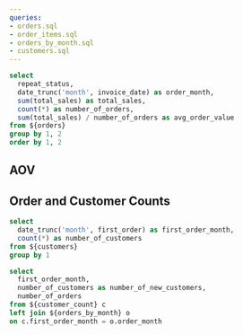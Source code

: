 ```yaml
---
queries:
- orders.sql
- order_items.sql 
- orders_by_month.sql
- customers.sql
---
```


<BarChart
  data={orders_by_month}
  x=order_month
  y=total_sales
  yFmt="$###,###,k"
  title="Monthly Sales"
/>

```sql orders_by_repeat_status
select 
  repeat_status,
  date_trunc('month', invoice_date) as order_month,
  sum(total_sales) as total_sales,
  count(*) as number_of_orders,
  sum(total_sales) / number_of_orders as avg_order_value
from ${orders}
group by 1, 2
order by 1, 2
```


<BarChart
  data={orders_by_repeat_status}
  x=order_month
  y=total_sales
  series=repeat_status
  title="Monthly Sales by Repeat Status"
  yFmt="$###,###,k"
/>

## AOV

<BarChart
  data={orders_by_repeat_status}
  x=order_month
  y=avg_order_value
  yFmt="$#,###"
  type=grouped
  series=repeat_status
  title="Average Order Value (USD)"
/>

## Order and Customer Counts

```sql customer_count
select 
  date_trunc('month', first_order) as first_order_month,
  count(*) as number_of_customers
from ${customers}
group by 1
```

```sql customer_and_order_count
select 
  first_order_month,
  number_of_customers as number_of_new_customers,
  number_of_orders
from ${customer_count} c
left join ${orders_by_month} o
on c.first_order_month = o.order_month
```

<LineChart
  data={customer_and_order_count}
  x=first_order_month
  title="Order and Customer Count by Period"
/>